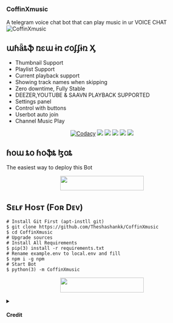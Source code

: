 ### CoffinXmusic
A telegram voice chat bot that can play music in ur VOICE CHAT
![CoffinXmusic](https://telegra.ph/file/448d719151a3d4d331281.jpg)

## աɦǟȶֆ ռɛա ɨռ  ƈօʄʄɨռ Ӽ
- Thumbnail Support
- Playlist Support
- Current playback support
- Showing track names when skipping
- Zero downtime, Fully Stable
- DEEZER,YOUTUBE & SAAVN PLAYBACK SUPPORTED
- Settings panel
- Control with buttons
- Userbot auto join
- Channel Music Play 

</p>
<p align="center">
    <a href="https://app.codacy.com/manual/theshashankk/CoffinXmusic/dashboard"> <img src="https://img.shields.io/codacy/grade/4d58f2a402b54aed8a7d95f7add45a81?color=brightgreen&logo=codacy&logoColor=green&style=for-the-badge" alt="Codacy" /></a>
    <a href="https://github.com/theshashankk/CoffinXmusic"> <img src="https://img.shields.io/github/repo-size/theshashankk/CoffinXmusic?color=orange&logo=github&logoColor=green&style=for-the-badge" /></a>
    <a href="https://github.com/theshashankk/CoffinXmusic/commits/theshashankk"> <img src="https://img.shields.io/github/last-commit/theshashankk/CoffinXmusic?color=brown&logo=github&logoColor=green&style=for-the-badge" /></a>
    <a href="https://github.com/theshashankk/CoffinXmusic/issues"> <img src="https://img.shields.io/github/issues/theshashankk/CoffinXmusic?color=blueviolet&logo=github&logoColor=green&style=for-the-badge" /></a>
    <a href="https://github.com/theshashankk/CoffinXmusic/network/members"> <img src="https://img.shields.io/github/forks/theshashankk/CoffinXmusic?color=red&logo=github&logoColor=green&style=for-the-badge" /></a>  
    <a href="https://pypi.org/project/pyrogram"> <img src="https://img.shields.io/pypi/v/pyrogram?color=yellow&label=pyrogram&logo=python&logoColor=green&style=for-the-badge" /></a>
</p>

## ɦօա ȶօ ɦօֆȶ ɮօȶ
The easiest way to deploy this Bot
<p align="center"><a href="https://heroku.com/deploy?template=https://github.com/theshashankk/CoffinXmusic"> <img src="https://img.shields.io/badge/Deploy%20To%20Heroku-V2-blue?style=for-the-badge&logo=heroku" width="220" height="38.45"/></a></p>

## Sᴇʟғ Hᴏsᴛ (Fᴏʀ Dᴇᴠ)
```
# Install Git First (apt-instll git)
$ git clone https://github.com/Theshashankk/CoffinXmusic
$ cd CoffinXmusic
# Upgrade sources
# Install All Requirements 
$ pip(3) install -r requirements.txt
# Rename example.env to local.env and fill
$ npm i -g npm
# Start Bot 
$ python(3) -m CoffinXmusic
```

<p align="center"><a href="https://github.com/theshashankk/CoffinXmusic/blob/main/bot_cmd.txt"> <img src="https://img.shields.io/badge/Command%20Of%20CoffinX-Op-orange?style=for-the-badge&logo=pyrogram" width="220" height="38.45"/></a></p>


<details>
  <summary> <h4>Credit</h4> </summary>

- [InukaASiTH](https://github.com/InukaAsith): Dev
- [Rojserbest](http://github.com/rojserbes): Dev
- [Wrench](https://github.com/EverythingSuckz/): Dev
- [QueenArzoo](https://github.com/QueenArzoo): Dev
- [lucifeermorningstar](https://github.com/lucifeermorningstar): Dev
- [AuraXNetwork](https://github.com/AuraXNetwork/AuraXMusicBot)
- [Hamker Cat](https://github.com/thehamkercat/)
- [Anjana-Ma](https://github.com/Anjana-Ma): 
- [ImJanindu](https://github.com/ImJanindu): 
- [Laky](https://github.com/Laky-64) & [Andrew](https://github.com/AndrewLaneX): PyTgCalls
- [Original Repo owners](https://github.com/suprojects/CallsMusic)
- [ShashankxD](https://github.com/theshashankk/CoffinX-V2) me
</details>
